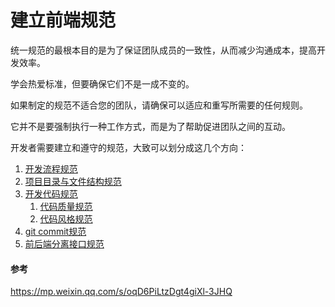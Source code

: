 # 建立前端规范

统一规范的最根本目的是为了保证团队成员的一致性，从而减少沟通成本，提高开发效率。

学会热爱标准，但要确保它们不是一成不变的。

如果制定的规范不适合您的团队，请确保可以适应和重写所需要的任何规则。

它并不是要强制执行一种工作方式，而是为了帮助促进团队之间的互动。

开发者需要建立和遵守的规范，大致可以划分成这几个方向：

1. [开发流程规范](./开发流程规范.md)
2. [项目目录与文件结构规范](./项目目录与文件结构规范.md)
3. [开发代码规范](./开发代码规范.md)
    1. [代码质量规范](./ESLint+Prettier/ESLint实践.md)
    2. [代码风格规范](./ESLint+Prettier/Prettier实践.md)
4. [git commit规范](./husky+lint-staged+commitlint实践.md)
5. [前后端分离接口规范](./前后端分离接口规范.md)

#### 参考

https://mp.weixin.qq.com/s/oqD6PiLtzDgt4giXl-3JHQ
